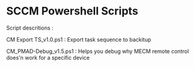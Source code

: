 # SCCM Powershell Scripts

Script descritions :

  CM Export TS_v1.0.ps1 : Export task sequence to backitup
  
  CM_PMAD-Debug_v1.5.ps1 : Helps you debug why MECM remote control does'n work for a specific device
